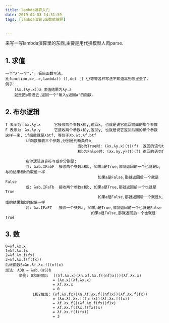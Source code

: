 ```yaml
---
title: lambda演算入门
date: 2019-04-03 14:31:59
tags: [lambda演算,函数式编程]


---
```

来写一写lambda演算里的东西,主要是用代换模型人肉parse.
## 1. 求值
    一个"λ"一个".", 极简函数写法,
    比function,=>,->,lambda() (),def [] {}等等各种写法不知道高到哪里去了.
    例子:
        (λx.(λy.x))a 求值结果为λy.a 
        就是把a带进去,返回一个"输入y返回a"的函数.

## 2. 布尔逻辑    
    T 表示为：λx.λy.x      它接收两个参数x和y,返回x, 也就是说它返回前面的那个参数
    F 表示为：λx.λy.y      它接收两个参数x和y,返回y, 也就是说它返回后面的那个参数
    这样一来, if函数就是λbtf, 等价于λb.λt.λf.btf
             if函数接收三个参数,分别是判断条件b,
                                    当b为True时: (λx.λy.x)(t)(f)  返回的语句t 
                                    和b为False时: (λx.λy.y)(t)(f) 返回的语句f

             布尔逻辑运算符与或非分别是:
             与: λab.IFabF  接收两个参数a和b, 如果a是True,那就返回前一个也就是b,与的结果和b的取值一样
                                             如果a是False,那就返回后一个就是False
             或: λab.IFaTb  接收两个参数a和b, 如果a是True,那就返回前一个也就是True
                                             如果a是False,那就返回后一个就是b,或的结果和b的取值一样
             非: λa.IFaFT   接收一个参数a, 如果a是True,那就返回前一个也就是False
                                          如果a是False,那就返回后一个也就是True

## 3. 数
    0=λf.λx.x
    1=λf.λx.fx
    2=λf.λx.f(fx)
    3=λf.λx.f(f(fx))
    后继函数S=λn.λf.λx.f((nf)x)
    加法: ADD = λab.(aS)b
          举例: 0和0相加:  ((λf.λx.x)(λn.λf.λx.f((nf)x)))(λf.λx.x)
                         = (λx.x)(λf.λx.x)
                         = λf.λx.x
                         = 0
                1和2相加: (λf.λx.fx)(λn.λf.λx.f((nf)x))(λf.λx.f(fx))
                         = (λn.λf.λx.f((nf)x))(λf.λx.f(fx))
                         = λf.λx.f(((λf.λx.f(fx))f)x)
                         = λf.λx.f((λx.f(fx))x)
                         = λf.λx.f(f(fx))
                         = 3
